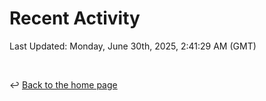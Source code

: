 # Recent Activity

<!--RECENT_ACTIVITY:start-->
<!--RECENT_ACTIVITY:end-->

<!--RECENT_ACTIVITY:last_update-->
Last Updated: Monday, June 30th, 2025, 2:41:29 AM (GMT)
<!--RECENT_ACTIVITY:last_update_end-->

<br>

↩️ [Back to the home page](/README.md)
